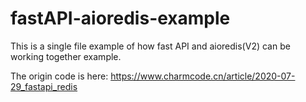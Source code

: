 # fastAPI-aioredis-example

This is a single file example of how fast API and aioredis(V2) can be working together example.


The origin code is here: https://www.charmcode.cn/article/2020-07-29_fastapi_redis

